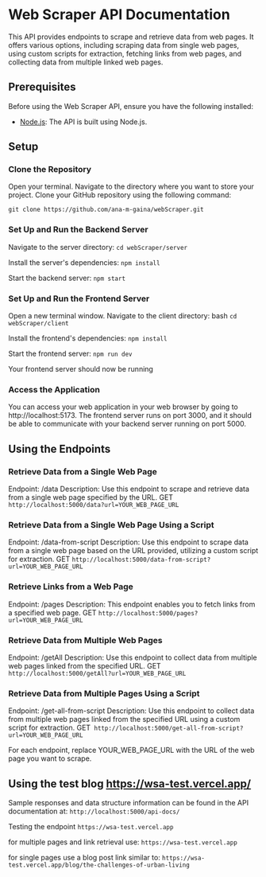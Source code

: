 # Web Scraper API Documentation
This API provides endpoints to scrape and retrieve data from web pages. 
It offers various options, including scraping data from single web pages, using custom scripts for extraction, fetching links from web pages, and collecting data from multiple linked web pages.

## Prerequisites

Before using the Web Scraper API, ensure you have the following installed:
- [Node.js](https://nodejs.org/): The API is built using Node.js.

## Setup

### Clone the Repository
Open your terminal.
Navigate to the directory where you want to store your project.
Clone your GitHub repository using the following command:

```git clone https://github.com/ana-m-gaina/webScraper.git```

### Set Up and Run the Backend Server
Navigate to the server directory:
```cd webScraper/server```

Install the server's dependencies:
```npm install```

Start the backend server:
```npm start```

### Set Up and Run the Frontend Server

Open a new terminal window.
Navigate to the client directory:
bash
```cd webScraper/client```

Install the frontend's dependencies:
```npm install```

Start the frontend server:
```npm run dev```

Your frontend server should now be running

### Access the Application
You can access your web application in your web browser by going to http://localhost:5173. The frontend server runs on port 3000, and it should be able to communicate with your backend server running on port 5000.

## Using the Endpoints

### Retrieve Data from a Single Web Page
Endpoint: /data
Description: Use this endpoint to scrape and retrieve data from a single web page specified by the URL.
GET ```http://localhost:5000/data?url=YOUR_WEB_PAGE_URL```

### Retrieve Data from a Single Web Page Using a Script
Endpoint: /data-from-script
Description: Use this endpoint to scrape data from a single web page based on the URL provided, utilizing a custom script for extraction.
GET ```http://localhost:5000/data-from-script?url=YOUR_WEB_PAGE_URL```

### Retrieve Links from a Web Page
Endpoint: /pages
Description: This endpoint enables you to fetch links from a specified web page.
GET ```http://localhost:5000/pages?url=YOUR_WEB_PAGE_URL```

### Retrieve Data from Multiple Web Pages
Endpoint: /getAll
Description: Use this endpoint to collect data from multiple web pages linked from the specified URL.
GET ```http://localhost:5000/getAll?url=YOUR_WEB_PAGE_URL```

### Retrieve Data from Multiple Pages Using a Script
Endpoint: /get-all-from-script
Description: Use this endpoint to collect data from multiple web pages linked from the specified URL using a custom script for extraction.
GET``` http://localhost:5000/get-all-from-script?url=YOUR_WEB_PAGE_URL```

For each endpoint, replace YOUR_WEB_PAGE_URL with the URL of the web page you want to scrape.

## Using the test blog https://wsa-test.vercel.app/

Sample responses and data structure information can be found in the API documentation at:
``` http://localhost:5000/api-docs/  ``` 

Testing the endpoint  ```https://wsa-test.vercel.app``` 

for multiple pages and link retrieval use: 
```https://wsa-test.vercel.app``` 

for single pages use a blog post link similar to:
```https://wsa-test.vercel.app/blog/the-challenges-of-urban-living``` 




